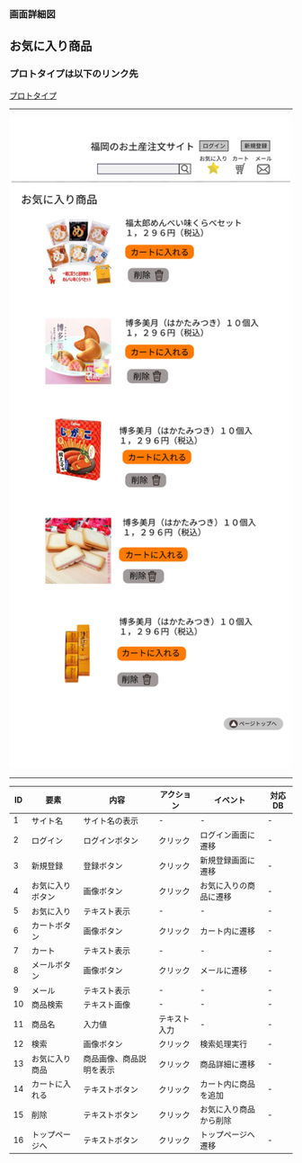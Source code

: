 ### 画面詳細図
## お気に入り商品

### プロトタイプは以下のリンク先
[プロトタイプ]()

*****
<img src="../img/お気に入り商品.png" width="500">

*****

|ID|要素|内容|アクション|イベント|対応DB|
|--|---|----|---------|-------|-------|
|1|サイト名|サイト名の表示|-|-|-|
|2|ログイン|ログインボタン|クリック|ログイン画面に遷移|-|
|3|新規登録|登録ボタン|クリック|新規登録画面に遷移|-|
|4|お気に入りボタン|画像ボタン|クリック|お気に入りの商品に遷移|-|
|5|お気に入り|テキスト表示|-|-|-|
|6|カートボタン|画像ボタン|クリック|カート内に遷移|-|
|7|カート|テキスト表示|-|-|-|
|8|メールボタン|画像ボタン|クリック|メールに遷移|-|
|9|メール|テキスト表示|-|-|-|
|10|商品検索|テキスト画像|-|-|-|
|11|商品名|入力値|テキスト入力|-|-|
|12|検索|画像ボタン|クリック|検索処理実行|-|-|
|13|お気に入り商品|商品画像、商品説明を表示|クリック|商品詳細に遷移|-|
|14|カートに入れる|テキストボタン|クリック|カート内に商品を追加|-|
|15|削除|テキストボタン|クリック|お気に入り商品から削除|-|
|16|トップページへ|テキストボタン|クリック|トップページへ遷移|-|
